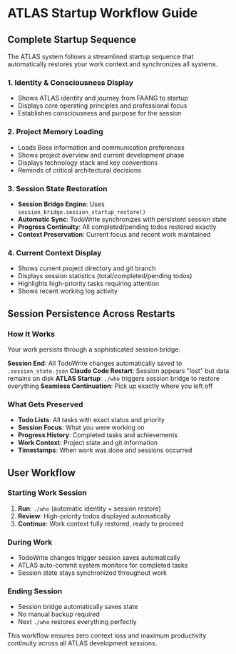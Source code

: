# ATLAS Startup Workflow Guide

## Complete Startup Sequence

The ATLAS system follows a streamlined startup sequence that automatically restores your work context and synchronizes all systems.

### 1. Identity & Consciousness Display
- Shows ATLAS identity and journey from FAANG to startup
- Displays core operating principles and professional focus
- Establishes consciousness and purpose for the session

### 2. Project Memory Loading  
- Loads Boss information and communication preferences
- Shows project overview and current development phase
- Displays technology stack and key conventions
- Reminds of critical architectural decisions

### 3. Session State Restoration
- **Session Bridge Engine**: Uses `session_bridge.session_startup_restore()`
- **Automatic Sync**: TodoWrite synchronizes with persistent session state
- **Progress Continuity**: All completed/pending todos restored exactly
- **Context Preservation**: Current focus and recent work maintained

### 4. Current Context Display
- Shows current project directory and git branch
- Displays session statistics (total/completed/pending todos)
- Highlights high-priority tasks requiring attention
- Shows recent working log activity

## Session Persistence Across Restarts

### How It Works
Your work persists through a sophisticated session bridge:

**Session End**: All TodoWrite changes automatically saved to `.session_state.json`
**Claude Code Restart**: Session appears "lost" but data remains on disk
**ATLAS Startup**: `./who` triggers session bridge to restore everything
**Seamless Continuation**: Pick up exactly where you left off

### What Gets Preserved
- **Todo Lists**: All tasks with exact status and priority
- **Session Focus**: What you were working on
- **Progress History**: Completed tasks and achievements  
- **Work Context**: Project state and git information
- **Timestamps**: When work was done and sessions occurred

## User Workflow

### Starting Work Session
1. **Run**: `./who` (automatic identity + session restore)
2. **Review**: High-priority todos displayed automatically  
3. **Continue**: Work context fully restored, ready to proceed

### During Work
- TodoWrite changes trigger session saves automatically
- ATLAS auto-commit system monitors for completed tasks
- Session state stays synchronized throughout work

### Ending Session
- Session bridge automatically saves state
- No manual backup required
- Next `./who` restores everything perfectly

This workflow ensures zero context loss and maximum productivity continuity across all ATLAS development sessions.
